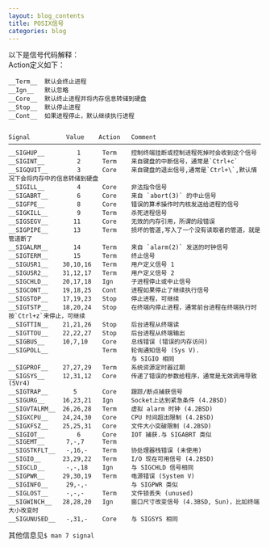 ```yaml
---
layout: blog_contents
title: POSIX信号
categories: blog
---
```


以下是信号代码解释：  
Action定义如下：  

    __Term__  默认会终止进程   
    __Ign__   默认忽略   
    __Core__  默认终止进程并将内存信息转储到硬盘  
    __Stop__  默认停止进程  
    __Cont__  如果进程停止，默认继续执行进程  


    Signal          Value    Action   Comment
    ──────────────────────────────────────────────────────────────────────
    __SIGHUP__         1      Term    控制终端挂断或控制进程死掉时会收到这个信号  
    __SIGINT__         2      Term    来自键盘的中断信号，通常是`Ctrl+c`
    __SIGQUIT__        3      Core    来自键盘的退出信号,通常是`Ctrl+\`,默认情况下会将内存中的信息转储到硬盘    
    __SIGILL__         4      Core    非法指令信号  
    __SIGABRT__        6      Core    来自 `abort(3)` 的中止信号  
    __SIGFPE__         8      Core    错误的算术操作时内核发送给进程的信号  
    __SIGKILL__        9      Term    杀死进程信号  
    __SIGSEGV__       11      Core    无效的内存引用，所谓的段错误  
    __SIGPIPE__       13      Term    损坏的管道,写入了一个没有读取者的管道，就是管道断了  
    __SIGALRM__       14      Term    来自 `alarm(2)` 发送的时钟信号  
    __SIGTERM__       15      Term    终止信号  
    __SIGUSR1__    30,10,16   Term    用户定义信号 1  
    __SIGUSR2__    31,12,17   Term    用户定义信号 2   
    __SIGCHLD__    20,17,18   Ign     子进程停止或中止信号  
    __SIGCONT__    19,18,25   Cont    进程如果停止了继续执行信号    
    __SIGSTOP__    17,19,23   Stop    停止进程，可继续  
    __SIGTSTP__    18,20,24   Stop    在终端内停止进程，通常前台进程在终端执行时按`Ctrl+z`来停止，可继续  
    __SIGTTIN__    21,21,26   Stop    后台进程从终端读  
    __SIGTTOU__    22,22,27   Stop    后台进程从终端输出  
    __SIGBUS__     10,7,10    Core    总线错误 (错误的内存访问)  
    __SIGPOLL__               Term    轮询通知信号 (Sys V).  
                                      与 SIGIO 相同  
    __SIGPROF__    27,27,29   Term    系统资源定时器过期  
    __SIGSYS__     12,31,12   Core    传递了错误的参数给程序，通常是无效调用导致 (SVr4)  
    __SIGTRAP__       5       Core    跟踪/断点捕获信号  
    __SIGURG__     16,23,21   Ign     Socket上达到紧急条件 (4.2BSD)   
    __SIGVTALRM__  26,26,28   Term    虚拟 alarm 时钟 (4.2BSD)  
    __SIGXCPU__    24,24,30   Core    CPU 时间超出限制 (4.2BSD)  
    __SIGXFSZ__    25,25,31   Core    文件大小突破限制 (4.2BSD)  
    __SIGIOT__         6      Core    IOT 捕获.与 SIGABRT 类似  
    __SIGEMT__      7,-,7     Term     
    __SIGSTKFLT__   -,16,-    Term    协处理器栈错误 (未使用)  
    __SIGIO__      23,29,22   Term    I/O 现在可用信号 (4.2BSD)  
    __SIGCLD__      -,-,18    Ign     与 SIGCHLD 信号相同  
    __SIGPWR__     29,30,19   Term    电源错误 (System V)  
    __SIGINFO__     29,-,-            与 SIGPWR 类似  
    __SIGLOST__     -,-,-     Term    文件锁丢失 (unused)  
    __SIGWINCH__   28,28,20   Ign     窗口尺寸改变信号 (4.3BSD, Sun)，比如终端大小改变时  
    __SIGUNUSED__   -,31,-    Core    与 SIGSYS 相同  


其他信息见`$ man 7 signal`
